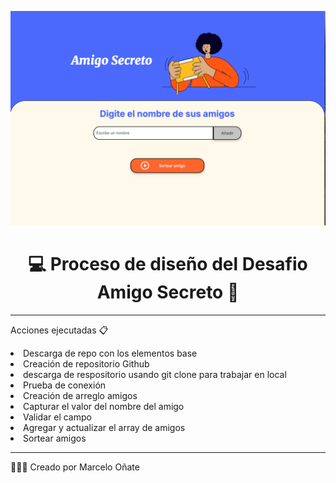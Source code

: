 ![alt text](image.png)



<h1 align="center"> 💻  Proceso de diseño del Desafio Amigo Secreto 🤖 </h1>

***

<p>Acciones ejecutadas 📋</p>


<li>Descarga de repo con los elementos base</li>
<li>Creación de repositorio Github</li>
<li>descarga de respositorio usando git clone para trabajar en local</li>
<li>Prueba de conexión</li>
<li>Creación de arreglo amigos</li>
<li>Capturar el valor del nombre del amigo</li>
<li>Validar el campo</li>
<li>Agregar y actualizar el array de amigos</li>
<li>Sortear amigos</li>


***



👨🏻‍💻 Creado por Marcelo Oñate





